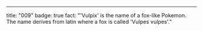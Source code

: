 ---

title: "009"
badge: true
fact: "'Vulpix' is the name of a fox-like Pokemon. The name derives from latin where a fox is called 'Vulpes vulpes'."
